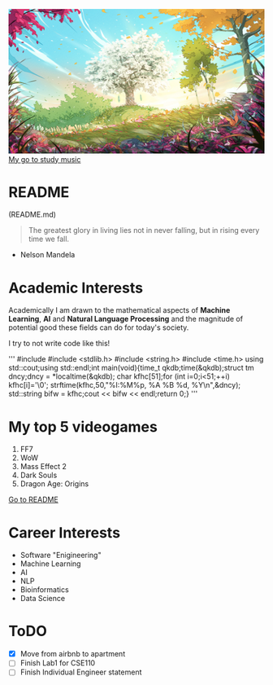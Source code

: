 ![In with the good, out with the bad.](assets/wallhaven-pkw6y3.jpg)
[My go to study music](https://www.youtube.com/watch?v=5o_uF1L5l6o)
# README
(README.md)

> The greatest glory in living lies not in never 
> falling, but in rising every time we fall. 
 - Nelson Mandela

# Academic Interests
Academically I am drawn to the mathematical aspects of **Machine Learning**, **AI** and **Natural Language Processing** and the magnitude of potential good these fields can do for today's society.

I try to not write code like this!

'''
#include <iostream> 
#include <stdlib.h> 
#include <string.h> 
#include <time.h> 
using std::cout;using std::endl;int main(void){time_t qkdb;time(&qkdb);struct tm dncy;dncy = *localtime(&qkdb); char kfhc[51];for (int i=0;i<51;++i) kfhc[i]='\0'; 
strftime(kfhc,50,"%I:%M%p, %A %B %d, %Y\n",&dncy); 
std::string bifw = kfhc;cout << bifw << endl;return 0;} 
'''

# My top 5 videogames
1. FF7
2. WoW
3. Mass Effect 2
4. Dark Souls
5. Dragon Age: Origins

[Go to README](#readme)

# Career Interests
- Software "Enigineering"
- Machine Learning
- AI
- NLP
- Bioinformatics
- Data Science

# ToDO
- [x] Move from airbnb to apartment 
- [ ] Finish Lab1 for CSE110
- [ ] Finish Individual Engineer statement